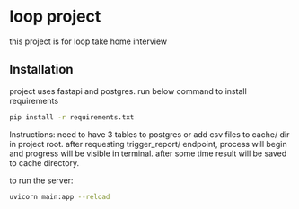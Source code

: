 # loop project

this project is for loop take home interview

## Installation

project uses fastapi and postgres.
run below command to install requirements

```bash
pip install -r requirements.txt
```

Instructions:
need to have 3 tables to postgres or add csv files to cache/ dir in project root.
after requesting trigger_report/ endpoint, process will begin and progress will be
visible in terminal. after some time result will be saved to cache directory.

to run the server:
```bash
uvicorn main:app --reload
```

